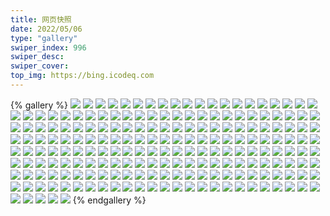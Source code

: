 ```yaml
---
title: 网页快照
date: 2022/05/06 
type: "gallery" 
swiper_index: 996
swiper_desc: 
swiper_cover: 
top_img: https://bing.icodeq.com 
---
```


{% gallery %}
![](https://alist.learnonly.xyz/d/!网页快照/one.pighog.repl.co/2022-07-09_02-47-48.png)
![](https://alist.learnonly.xyz/d/!网页快照/one.pighog.repl.co/2022-07-08_13-26-29.png)
![](https://alist.learnonly.xyz/d/!网页快照/one.pighog.repl.co/2022-07-07_13-29-19.png)
![](https://alist.learnonly.xyz/d/!网页快照/one.pighog.repl.co/2022-07-07_16-02-36.png)
![](https://alist.learnonly.xyz/d/!网页快照/one.pighog.repl.co/2022-07-07_06-59-21.png)
![](https://alist.learnonly.xyz/d/!网页快照/one.pighog.repl.co/2022-07-07_09-56-39.png)
![](https://alist.learnonly.xyz/d/!网页快照/one.pighog.repl.co/2022-07-09_13-16-36.png)
![](https://alist.learnonly.xyz/d/!网页快照/one.pighog.repl.co/2022-07-08_15-57-23.png)
![](https://alist.learnonly.xyz/d/!网页快照/one.pighog.repl.co/2022-07-07_18-59-20.png)
![](https://alist.learnonly.xyz/d/!网页快照/one.pighog.repl.co/2022-07-08_18-59-16.png)
![](https://alist.learnonly.xyz/d/!网页快照/one.pighog.repl.co/2022-07-08_21-58-40.png)
![](https://alist.learnonly.xyz/d/!网页快照/one.pighog.repl.co/2022-07-10_02-17-48.png)
![](https://alist.learnonly.xyz/d/!网页快照/one.pighog.repl.co/2022-07-08_09-56-42.png)
![](https://alist.learnonly.xyz/d/!网页快照/one.pighog.repl.co/2022-07-07_04-35-34.png)
![](https://alist.learnonly.xyz/d/!网页快照/one.pighog.repl.co/2022-07-09_09-56-52.png)
![](https://alist.learnonly.xyz/d/!网页快照/one.pighog.repl.co/2022-07-08_06-58-42.png)
![](https://alist.learnonly.xyz/d/!网页快照/one.pighog.repl.co/2022-07-08_03-03-09.png)
![](https://alist.learnonly.xyz/d/!网页快照/one.pighog.repl.co/2022-07-09_04-07-54.png)
![](https://alist.learnonly.xyz/d/!网页快照/one.pighog.repl.co/2022-07-08_04-26-53.png)
![](https://alist.learnonly.xyz/d/!网页快照/one.pighog.repl.co/2022-07-07_21-56-55.png)
![](https://alist.learnonly.xyz/d/!网页快照/one.pighog.repl.co/2022-07-09_06-58-26.png)
![](https://alist.learnonly.xyz/d/!网页快照/one.pighog.repl.co/2022-07-07_03-12-13.png)
![](https://alist.learnonly.xyz/d/!网页快照/vercel.pighog.repl.co/2022-07-08_13-26-36.png)
![](https://alist.learnonly.xyz/d/!网页快照/vercel.pighog.repl.co/2022-07-07_13-29-26.png)
![](https://alist.learnonly.xyz/d/!网页快照/vercel.pighog.repl.co/2022-07-07_03-12-19.png)
![](https://alist.learnonly.xyz/d/!网页快照/vercel.pighog.repl.co/2022-07-07_06-59-28.png)
![](https://alist.learnonly.xyz/d/!网页快照/vercel.pighog.repl.co/2022-07-09_09-56-59.png)
![](https://alist.learnonly.xyz/d/!网页快照/vercel.pighog.repl.co/2022-07-08_04-27-01.png)
![](https://alist.learnonly.xyz/d/!网页快照/vercel.pighog.repl.co/2022-07-08_21-58-47.png)
![](https://alist.learnonly.xyz/d/!网页快照/vercel.pighog.repl.co/2022-07-08_18-59-23.png)
![](https://alist.learnonly.xyz/d/!网页快照/vercel.pighog.repl.co/2022-07-08_03-03-16.png)
![](https://alist.learnonly.xyz/d/!网页快照/vercel.pighog.repl.co/2022-07-08_15-57-30.png)
![](https://alist.learnonly.xyz/d/!网页快照/vercel.pighog.repl.co/2022-07-07_21-57-02.png)
![](https://alist.learnonly.xyz/d/!网页快照/vercel.pighog.repl.co/2022-07-07_04-35-41.png)
![](https://alist.learnonly.xyz/d/!网页快照/vercel.pighog.repl.co/2022-07-09_04-08-02.png)
![](https://alist.learnonly.xyz/d/!网页快照/vercel.pighog.repl.co/2022-07-10_02-17-55.png)
![](https://alist.learnonly.xyz/d/!网页快照/vercel.pighog.repl.co/2022-07-08_09-56-49.png)
![](https://alist.learnonly.xyz/d/!网页快照/vercel.pighog.repl.co/2022-07-07_18-59-28.png)
![](https://alist.learnonly.xyz/d/!网页快照/vercel.pighog.repl.co/2022-07-09_13-16-43.png)
![](https://alist.learnonly.xyz/d/!网页快照/vercel.pighog.repl.co/2022-07-07_16-02-43.png)
![](https://alist.learnonly.xyz/d/!网页快照/vercel.pighog.repl.co/2022-07-09_02-47-56.png)
![](https://alist.learnonly.xyz/d/!网页快照/vercel.pighog.repl.co/2022-07-07_09-56-46.png)
![](https://alist.learnonly.xyz/d/!网页快照/vercel.pighog.repl.co/2022-07-09_06-58-33.png)
![](https://alist.learnonly.xyz/d/!网页快照/vercel.pighog.repl.co/2022-07-08_06-58-49.png)
![](https://alist.learnonly.xyz/d/!网页快照/pighog.vercel.app/2022-07-08_18-58-00.png)
![](https://alist.learnonly.xyz/d/!网页快照/pighog.vercel.app/2022-07-08_04-26-28.png)
![](https://alist.learnonly.xyz/d/!网页快照/pighog.vercel.app/2022-07-08_21-57-38.png)
![](https://alist.learnonly.xyz/d/!网页快照/pighog.vercel.app/2022-07-08_15-56-35.png)
![](https://alist.learnonly.xyz/d/!网页快照/pighog.vercel.app/2022-07-08_06-58-23.png)
![](https://alist.learnonly.xyz/d/!网页快照/pighog.vercel.app/2022-07-09_13-15-32.png)
![](https://alist.learnonly.xyz/d/!网页快照/pighog.vercel.app/2022-07-09_09-56-04.png)
![](https://alist.learnonly.xyz/d/!网页快照/pighog.vercel.app/2022-07-09_02-46-58.png)
![](https://alist.learnonly.xyz/d/!网页快照/pighog.vercel.app/2022-07-09_06-57-37.png)
![](https://alist.learnonly.xyz/d/!网页快照/pighog.vercel.app/2022-07-09_04-06-56.png)
![](https://alist.learnonly.xyz/d/!网页快照/pighog.vercel.app/2022-07-07_16-02-19.png)
![](https://alist.learnonly.xyz/d/!网页快照/pighog.vercel.app/2022-07-08_03-01-53.png)
![](https://alist.learnonly.xyz/d/!网页快照/pighog.vercel.app/2022-07-07_09-56-16.png)
![](https://alist.learnonly.xyz/d/!网页快照/pighog.vercel.app/2022-07-08_13-25-25.png)
![](https://alist.learnonly.xyz/d/!网页快照/pighog.vercel.app/2022-07-07_21-56-34.png)
![](https://alist.learnonly.xyz/d/!网页快照/pighog.vercel.app/2022-07-07_03-11-47.png)
![](https://alist.learnonly.xyz/d/!网页快照/pighog.vercel.app/2022-07-07_04-35-16.png)
![](https://alist.learnonly.xyz/d/!网页快照/pighog.vercel.app/2022-07-07_06-59-02.png)
![](https://alist.learnonly.xyz/d/!网页快照/pighog.vercel.app/2022-07-08_09-56-21.png)
![](https://alist.learnonly.xyz/d/!网页快照/pighog.vercel.app/2022-07-10_02-16-14.png)
![](https://alist.learnonly.xyz/d/!网页快照/pighog.vercel.app/2022-07-07_18-59-02.png)
![](https://alist.learnonly.xyz/d/!网页快照/pighog.vercel.app/2022-07-07_13-28-02.png)
![](https://alist.learnonly.xyz/d/!网页快照/img.pighog.repl.co/2022-07-07_18-59-11.png)
![](https://alist.learnonly.xyz/d/!网页快照/img.pighog.repl.co/2022-07-09_06-57-46.png)
![](https://alist.learnonly.xyz/d/!网页快照/img.pighog.repl.co/2022-07-07_13-28-11.png)
![](https://alist.learnonly.xyz/d/!网页快照/img.pighog.repl.co/2022-07-07_03-11-57.png)
![](https://alist.learnonly.xyz/d/!网页快照/img.pighog.repl.co/2022-07-07_04-35-25.png)
![](https://alist.learnonly.xyz/d/!网页快照/img.pighog.repl.co/2022-07-07_06-59-13.png)
![](https://alist.learnonly.xyz/d/!网页快照/img.pighog.repl.co/2022-07-07_09-56-26.png)
![](https://alist.learnonly.xyz/d/!网页快照/img.pighog.repl.co/2022-07-09_09-56-13.png)
![](https://alist.learnonly.xyz/d/!网页快照/img.pighog.repl.co/2022-07-08_15-56-45.png)
![](https://alist.learnonly.xyz/d/!网页快照/img.pighog.repl.co/2022-07-08_04-26-38.png)
![](https://alist.learnonly.xyz/d/!网页快照/img.pighog.repl.co/2022-07-08_03-02-02.png)
![](https://alist.learnonly.xyz/d/!网页快照/img.pighog.repl.co/2022-07-08_21-57-47.png)
![](https://alist.learnonly.xyz/d/!网页快照/img.pighog.repl.co/2022-07-07_21-56-44.png)
![](https://alist.learnonly.xyz/d/!网页快照/img.pighog.repl.co/2022-07-09_13-15-42.png)
![](https://alist.learnonly.xyz/d/!网页快照/img.pighog.repl.co/2022-07-09_04-07-16.png)
![](https://alist.learnonly.xyz/d/!网页快照/img.pighog.repl.co/2022-07-08_13-25-34.png)
![](https://alist.learnonly.xyz/d/!网页快照/img.pighog.repl.co/2022-07-08_06-58-33.png)
![](https://alist.learnonly.xyz/d/!网页快照/img.pighog.repl.co/2022-07-09_02-47-08.png)
![](https://alist.learnonly.xyz/d/!网页快照/img.pighog.repl.co/2022-07-08_09-56-34.png)
![](https://alist.learnonly.xyz/d/!网页快照/img.pighog.repl.co/2022-07-07_16-02-28.png)
![](https://alist.learnonly.xyz/d/!网页快照/img.pighog.repl.co/2022-07-08_18-58-39.png)
![](https://alist.learnonly.xyz/d/!网页快照/img.pighog.repl.co/2022-07-10_02-16-23.png)
![](https://alist.learnonly.xyz/d/!网页快照/alist.learnonly.xyz/2022-07-08_21-57-05.png)
![](https://alist.learnonly.xyz/d/!网页快照/alist.learnonly.xyz/2022-07-07_03-11-09.png)
![](https://alist.learnonly.xyz/d/!网页快照/alist.learnonly.xyz/2022-07-07_18-58-06.png)
![](https://alist.learnonly.xyz/d/!网页快照/alist.learnonly.xyz/2022-07-08_15-55-48.png)
![](https://alist.learnonly.xyz/d/!网页快照/alist.learnonly.xyz/2022-07-09_09-55-35.png)
![](https://alist.learnonly.xyz/d/!网页快照/alist.learnonly.xyz/2022-07-09_02-46-31.png)
![](https://alist.learnonly.xyz/d/!网页快照/alist.learnonly.xyz/2022-07-07_21-55-46.png)
![](https://alist.learnonly.xyz/d/!网页快照/alist.learnonly.xyz/2022-07-08_09-55-42.png)
![](https://alist.learnonly.xyz/d/!网页快照/alist.learnonly.xyz/2022-07-10_02-15-41.png)
![](https://alist.learnonly.xyz/d/!网页快照/alist.learnonly.xyz/2022-07-07_16-01-41.png)
![](https://alist.learnonly.xyz/d/!网页快照/alist.learnonly.xyz/2022-07-07_09-55-47.png)
![](https://alist.learnonly.xyz/d/!网页快照/alist.learnonly.xyz/2022-07-08_06-57-47.png)
![](https://alist.learnonly.xyz/d/!网页快照/alist.learnonly.xyz/2022-07-07_06-58-30.png)
![](https://alist.learnonly.xyz/d/!网页快照/alist.learnonly.xyz/2022-07-09_13-15-04.png)
![](https://alist.learnonly.xyz/d/!网页快照/alist.learnonly.xyz/2022-07-08_04-25-54.png)
![](https://alist.learnonly.xyz/d/!网页快照/alist.learnonly.xyz/2022-07-09_06-56-21.png)
![](https://alist.learnonly.xyz/d/!网页快照/alist.learnonly.xyz/2022-07-07_04-34-41.png)
![](https://alist.learnonly.xyz/d/!网页快照/alist.learnonly.xyz/2022-07-08_13-24-51.png)
![](https://alist.learnonly.xyz/d/!网页快照/alist.learnonly.xyz/2022-07-09_04-06-27.png)
![](https://alist.learnonly.xyz/d/!网页快照/alist.learnonly.xyz/2022-07-07_13-27-18.png)
![](https://alist.learnonly.xyz/d/!网页快照/alist.learnonly.xyz/2022-07-08_18-57-07.png)
![](https://alist.learnonly.xyz/d/!网页快照/alist.learnonly.xyz/2022-07-08_03-01-20.png)
![](https://alist.learnonly.xyz/d/!网页快照/todo.learnonly.xyz/2022-07-07_18-59-49.png)
![](https://alist.learnonly.xyz/d/!网页快照/todo.learnonly.xyz/2022-07-07_09-56-59.png)
![](https://alist.learnonly.xyz/d/!网页快照/todo.learnonly.xyz/2022-07-08_21-58-58.png)
![](https://alist.learnonly.xyz/d/!网页快照/todo.learnonly.xyz/2022-07-09_04-08-13.png)
![](https://alist.learnonly.xyz/d/!网页快照/todo.learnonly.xyz/2022-07-09_04-08-24.png)
![](https://alist.learnonly.xyz/d/!网页快照/todo.learnonly.xyz/2022-07-08_04-27-20.png)
![](https://alist.learnonly.xyz/d/!网页快照/todo.learnonly.xyz/2022-07-09_06-59-00.png)
![](https://alist.learnonly.xyz/d/!网页快照/todo.learnonly.xyz/2022-07-07_06-59-48.png)
![](https://alist.learnonly.xyz/d/!网页快照/todo.learnonly.xyz/2022-07-08_13-26-57.png)
![](https://alist.learnonly.xyz/d/!网页快照/todo.learnonly.xyz/2022-07-09_02-48-17.png)
![](https://alist.learnonly.xyz/d/!网页快照/todo.learnonly.xyz/2022-07-09_06-58-50.png)
![](https://alist.learnonly.xyz/d/!网页快照/todo.learnonly.xyz/2022-07-07_21-57-12.png)
![](https://alist.learnonly.xyz/d/!网页快照/todo.learnonly.xyz/2022-07-07_03-12-39.png)
![](https://alist.learnonly.xyz/d/!网页快照/todo.learnonly.xyz/2022-07-07_03-12-29.png)
![](https://alist.learnonly.xyz/d/!网页快照/todo.learnonly.xyz/2022-07-07_06-59-38.png)
![](https://alist.learnonly.xyz/d/!网页快照/todo.learnonly.xyz/2022-07-09_09-57-21.png)
![](https://alist.learnonly.xyz/d/!网页快照/todo.learnonly.xyz/2022-07-07_04-35-51.png)
![](https://alist.learnonly.xyz/d/!网页快照/todo.learnonly.xyz/2022-07-08_18-59-44.png)
![](https://alist.learnonly.xyz/d/!网页快照/todo.learnonly.xyz/2022-07-08_15-57-42.png)
![](https://alist.learnonly.xyz/d/!网页快照/todo.learnonly.xyz/2022-07-07_13-29-37.png)
![](https://alist.learnonly.xyz/d/!网页快照/todo.learnonly.xyz/2022-07-08_06-59-00.png)
![](https://alist.learnonly.xyz/d/!网页快照/todo.learnonly.xyz/2022-07-08_04-27-11.png)
![](https://alist.learnonly.xyz/d/!网页快照/todo.learnonly.xyz/2022-07-07_04-36-00.png)
![](https://alist.learnonly.xyz/d/!网页快照/todo.learnonly.xyz/2022-07-08_15-57-52.png)
![](https://alist.learnonly.xyz/d/!网页快照/todo.learnonly.xyz/2022-07-09_02-48-07.png)
![](https://alist.learnonly.xyz/d/!网页快照/todo.learnonly.xyz/2022-07-07_09-57-09.png)
![](https://alist.learnonly.xyz/d/!网页快照/todo.learnonly.xyz/2022-07-08_06-59-11.png)
![](https://alist.learnonly.xyz/d/!网页快照/todo.learnonly.xyz/2022-07-08_03-03-26.png)
![](https://alist.learnonly.xyz/d/!网页快照/todo.learnonly.xyz/2022-07-09_09-57-11.png)
![](https://alist.learnonly.xyz/d/!网页快照/todo.learnonly.xyz/2022-07-08_03-03-36.png)
![](https://alist.learnonly.xyz/d/!网页快照/todo.learnonly.xyz/2022-07-08_09-57-05.png)
![](https://alist.learnonly.xyz/d/!网页快照/todo.learnonly.xyz/2022-07-09_13-16-53.png)
![](https://alist.learnonly.xyz/d/!网页快照/todo.learnonly.xyz/2022-07-10_02-18-44.png)
![](https://alist.learnonly.xyz/d/!网页快照/todo.learnonly.xyz/2022-07-08_09-57-16.png)
![](https://alist.learnonly.xyz/d/!网页快照/todo.learnonly.xyz/2022-07-07_16-03-04.png)
![](https://alist.learnonly.xyz/d/!网页快照/todo.learnonly.xyz/2022-07-08_21-59-09.png)
![](https://alist.learnonly.xyz/d/!网页快照/todo.learnonly.xyz/2022-07-09_13-17-03.png)
![](https://alist.learnonly.xyz/d/!网页快照/todo.learnonly.xyz/2022-07-07_16-02-54.png)
![](https://alist.learnonly.xyz/d/!网页快照/todo.learnonly.xyz/2022-07-08_13-26-46.png)
![](https://alist.learnonly.xyz/d/!网页快照/todo.learnonly.xyz/2022-07-07_13-29-48.png)
![](https://alist.learnonly.xyz/d/!网页快照/todo.learnonly.xyz/2022-07-08_18-59-34.png)
![](https://alist.learnonly.xyz/d/!网页快照/todo.learnonly.xyz/2022-07-07_21-57-24.png)
![](https://alist.learnonly.xyz/d/!网页快照/todo.learnonly.xyz/2022-07-07_18-59-38.png)
![](https://alist.learnonly.xyz/d/!网页快照/todo.learnonly.xyz/2022-07-10_02-18-54.png)
![](https://alist.learnonly.xyz/d/!网页快照/news.pigp.repl.co/2022-07-10_02-18-21.png)
![](https://alist.learnonly.xyz/d/!网页快照/time.run-us-west2.goorm.io/2022-07-10_02-18-29.png)
![](https://alist.learnonly.xyz/d/!网页快照/blog.learnonly.xyz/2022-07-09_06-57-28.png)
![](https://alist.learnonly.xyz/d/!网页快照/blog.learnonly.xyz/2022-07-08_15-56-27.png)
![](https://alist.learnonly.xyz/d/!网页快照/blog.learnonly.xyz/2022-07-07_06-58-55.png)
![](https://alist.learnonly.xyz/d/!网页快照/blog.learnonly.xyz/2022-07-08_03-01-44.png)
![](https://alist.learnonly.xyz/d/!网页快照/blog.learnonly.xyz/2022-07-07_16-02-11.png)
![](https://alist.learnonly.xyz/d/!网页快照/blog.learnonly.xyz/2022-07-07_13-27-53.png)
![](https://alist.learnonly.xyz/d/!网页快照/blog.learnonly.xyz/2022-07-07_04-35-08.png)
![](https://alist.learnonly.xyz/d/!网页快照/blog.learnonly.xyz/2022-07-08_18-57-52.png)
![](https://alist.learnonly.xyz/d/!网页快照/blog.learnonly.xyz/2022-07-08_04-26-20.png)
![](https://alist.learnonly.xyz/d/!网页快照/blog.learnonly.xyz/2022-07-09_09-55-56.png)
![](https://alist.learnonly.xyz/d/!网页快照/blog.learnonly.xyz/2022-07-07_18-58-53.png)
![](https://alist.learnonly.xyz/d/!网页快照/blog.learnonly.xyz/2022-07-08_09-56-08.png)
![](https://alist.learnonly.xyz/d/!网页快照/blog.learnonly.xyz/2022-07-09_02-46-50.png)
![](https://alist.learnonly.xyz/d/!网页快照/blog.learnonly.xyz/2022-07-07_09-56-07.png)
![](https://alist.learnonly.xyz/d/!网页快照/blog.learnonly.xyz/2022-07-07_03-11-36.png)
![](https://alist.learnonly.xyz/d/!网页快照/blog.learnonly.xyz/2022-07-09_04-06-48.png)
![](https://alist.learnonly.xyz/d/!网页快照/blog.learnonly.xyz/2022-07-07_21-56-23.png)
![](https://alist.learnonly.xyz/d/!网页快照/blog.learnonly.xyz/2022-07-10_02-16-06.png)
![](https://alist.learnonly.xyz/d/!网页快照/blog.learnonly.xyz/2022-07-08_13-25-17.png)
![](https://alist.learnonly.xyz/d/!网页快照/blog.learnonly.xyz/2022-07-09_13-15-24.png)
![](https://alist.learnonly.xyz/d/!网页快照/blog.learnonly.xyz/2022-07-08_21-57-30.png)
![](https://alist.learnonly.xyz/d/!网页快照/blog.learnonly.xyz/2022-07-08_06-58-15.png)
![](https://alist.learnonly.xyz/d/!网页快照/space.bilibili.com/2022-07-09_09-55-45.png)
![](https://alist.learnonly.xyz/d/!网页快照/space.bilibili.com/2022-07-07_18-58-17.png)
![](https://alist.learnonly.xyz/d/!网页快照/space.bilibili.com/2022-07-10_02-15-51.png)
![](https://alist.learnonly.xyz/d/!网页快照/space.bilibili.com/2022-07-08_15-55-59.png)
![](https://alist.learnonly.xyz/d/!网页快照/space.bilibili.com/2022-07-07_06-58-39.png)
![](https://alist.learnonly.xyz/d/!网页快照/space.bilibili.com/2022-07-08_18-57-17.png)
![](https://alist.learnonly.xyz/d/!网页快照/space.bilibili.com/2022-07-07_16-01-52.png)
![](https://alist.learnonly.xyz/d/!网页快照/space.bilibili.com/2022-07-09_02-46-41.png)
![](https://alist.learnonly.xyz/d/!网页快照/space.bilibili.com/2022-07-08_06-57-57.png)
![](https://alist.learnonly.xyz/d/!网页快照/space.bilibili.com/2022-07-08_13-25-02.png)
![](https://alist.learnonly.xyz/d/!网页快照/space.bilibili.com/2022-07-07_21-55-57.png)
![](https://alist.learnonly.xyz/d/!网页快照/space.bilibili.com/2022-07-07_13-27-27.png)
![](https://alist.learnonly.xyz/d/!网页快照/space.bilibili.com/2022-07-07_04-34-51.png)
![](https://alist.learnonly.xyz/d/!网页快照/space.bilibili.com/2022-07-08_03-01-29.png)
![](https://alist.learnonly.xyz/d/!网页快照/space.bilibili.com/2022-07-08_09-55-56.png)
![](https://alist.learnonly.xyz/d/!网页快照/space.bilibili.com/2022-07-09_04-06-37.png)
![](https://alist.learnonly.xyz/d/!网页快照/space.bilibili.com/2022-07-08_21-57-16.png)
![](https://alist.learnonly.xyz/d/!网页快照/space.bilibili.com/2022-07-08_04-26-04.png)
![](https://alist.learnonly.xyz/d/!网页快照/space.bilibili.com/2022-07-09_06-56-31.png)
![](https://alist.learnonly.xyz/d/!网页快照/space.bilibili.com/2022-07-07_09-55-57.png)
![](https://alist.learnonly.xyz/d/!网页快照/space.bilibili.com/2022-07-07_03-11-20.png)
![](https://alist.learnonly.xyz/d/!网页快照/space.bilibili.com/2022-07-09_13-15-14.png)
{% endgallery %}
